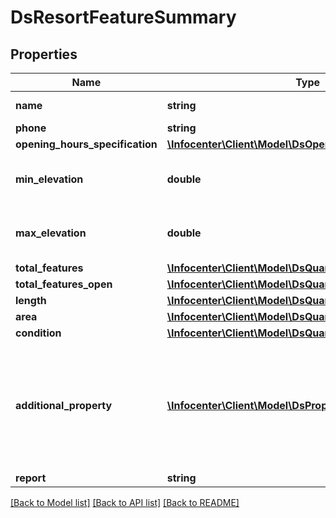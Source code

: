 # DsResortFeatureSummary

## Properties
Name | Type | Description | Notes
------------ | ------------- | ------------- | -------------
**name** | **string** | Name of the resort feature | [optional] 
**phone** | **string** |  | [optional] 
**opening_hours_specification** | [**\Infocenter\Client\Model\DsOpeningHoursSpecification[]**](DsOpeningHoursSpecification.md) |  | [optional] 
**min_elevation** | **double** | The lowest schema.org/elevation in meters above sea level | [optional] 
**max_elevation** | **double** | The highest schema.org/elevation in meters above sea level | [optional] 
**total_features** | [**\Infocenter\Client\Model\DsQuantitativeValue**](DsQuantitativeValue.md) |  | [optional] 
**total_features_open** | [**\Infocenter\Client\Model\DsQuantitativeValue**](DsQuantitativeValue.md) |  | [optional] 
**length** | [**\Infocenter\Client\Model\DsQuantitativeValue**](DsQuantitativeValue.md) |  | [optional] 
**area** | [**\Infocenter\Client\Model\DsQuantitativeValue**](DsQuantitativeValue.md) |  | [optional] 
**condition** | [**\Infocenter\Client\Model\DsQuantitativeValue**](DsQuantitativeValue.md) |  | [optional] 
**additional_property** | [**\Infocenter\Client\Model\DsPropertyValue[]**](DsPropertyValue.md) | A property-value pair representing an additional characteristics of the entity which there is no matching property in schema.org. See public docs for the available additionalProperties | [optional] 
**report** | **string** | Multilingual | [optional] 

[[Back to Model list]](../../README.md#documentation-for-models) [[Back to API list]](../../README.md#documentation-for-api-endpoints) [[Back to README]](../../README.md)

